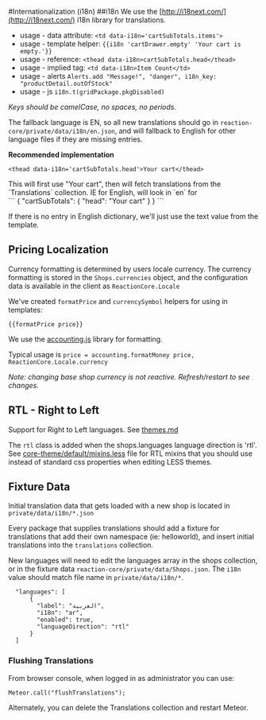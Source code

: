 #Internationalization (i18n)
##i18n
We use the [http://i18next.com/](http://i18next.com/) i18n library for translations.

 - usage - data attribute: `<td data-i18n='cartSubTotals.items'>`
 - usage - template helper: `{{i18n 'cartDrawer.empty' 'Your cart is empty.'}}`
 - usage - reference:  `<thead data-i18n>cartSubTotals.head</thead>`
 - usage - implied tag: `<td data-i18n>Item Count</td>`
 - usage - alerts `Alerts.add "Message!", "danger", i18n_key: "productDetail.outOfStock"`
 - usage - js `i18n.t(gridPackage.pkgDisabled)`

*Keys should be camelCase, no spaces, no periods.*

The fallback language is EN, so all new translations should go in `reaction-core/private/data/i18n/en.json`, and will fallback to English for other language files if they are missing entries.

**Recommended implementation**
```
<thead data-i18n='cartSubTotals.head'>Your cart</thead>
```
<section>
<article>
This will first use "Your cart", then will fetch translations from the `Translations` collection. IE for English, will look in `en` for
</article>
<aside>
```
{
  "cartSubTotals": {
    "head": "Your cart"
    }
}
```
</aside>
</section>

If there is no entry in English dictionary, we'll just use the text value from the template.

## Pricing Localization
Currency formatting is determined by users locale currency.
The currency formatting is stored in the `Shops.currencies` object, and the configuration data is available in the client as `ReactionCore.Locale`

We've created `formatPrice` and `currencySymbol` helpers for using in templates:

    {{formatPrice price}}

We use the [accounting.js](http://openexchangerates.github.io/accounting.js/) library for formatting.

Typical usage is `price = accounting.formatMoney price, ReactionCore.Locale.currency`

*Note: changing base shop currency is not reactive. Refresh/restart to see changes.*

## RTL - Right to Left
Support for Right to Left languages.  See [themes.md](https://github.com/reactioncommerce/reaction-core/blob/development/docs/themes.md)

The `rtl` class is added when the shops.languages language direction is 'rtl'.
See [core-theme/default/mixins.less](https://github.com/danielgindi/reaction-core-theme/blob/development/default/mixins.less#L200) file for RTL mixins that you should use instead of standard css properties when editing LESS themes.

## Fixture Data
Initial translation data that gets loaded with a new shop is located in `private/data/i18n/*.json`

Every package that supplies translations should add a fixture for translations that add their own namespace (ie: helloworld), and insert initial translations into the `translations` collection.

New languages will need to edit the languages array in the shops collection, or in the fixture data `reaction-core/private/data/Shops.json`.  The `i18n` value should match file name in `private/data/i18n/*`.

```
  "languages": [
      {
        "label": "العربية",
        "i18n": "ar",
        "enabled": true,
        "languageDirection": "rtl"
      }
  ]
```

### Flushing Translations

From browser console, when logged in as administrator you can use:

```
Meteor.call("flushTranslations");
```

Alternately, you can delete the Translations collection and restart Meteor.

